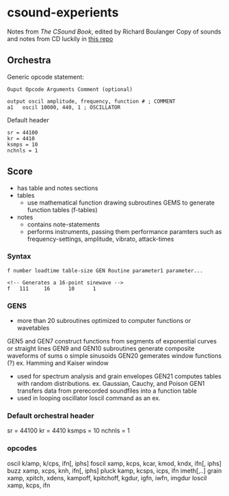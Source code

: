# csound-experients

Notes from *The CSound Book*, edited by Richard Boulanger
Copy of sounds and notes from CD luckily in [this repo](https://github.com/SamKomesarook/The-Csound-Book)

## Orchestra
Generic opcode statement:
```
Ouput Opcode Arguments Comment (optional)
```

```
output oscil amplitude, frequency, function # ; COMMENT
a1   oscil 10000, 440, 1 ; OSCILLATOR
```

Default header
```
sr = 44100
kr = 4410
ksmps = 10
nchnls = 1
```

## Score
- has table and notes sections
- tables
  - use mathematical function drawing subroutines GEMS to generate function tables (f-tables)
- notes
  - contains note-statements
  - performs instruments, passing them performance paramters such as frequency-settings, amplitude, vibrato, attack-times

### Syntax
```
f number loadtime table-size GEN Routine parameter1 parameter...

<!-- Generates a 16-point sinewave -->
f   111     16      10      1
```

### GENS
- more than 20 subroutines optimized to computer functions or wavetables

GEN5 and GEN7 construct functions from segments of exponential curves or straight lines
GEN9 and GEN10 subroutines generate composite waveforms of sums o simple sinusoids
GEN20 gemerates window functions (?) ex. Hamming and Kaiser window
- used for spectrum analysis and grain envelopes
GEN21 computes tables with random distributions. ex. Gaussian, Cauchy, and Poison
GEN1 transfers data from prerecorded soundfiles into a function table
- used in looping oscillator loscil command as an ex.


### Default orchestral header
sr = 44100
kr = 4410
ksmps = 10
nchnls = 1


### opcodes
oscil k/amp, k/cps, ifn[, iphs]
foscil xamp, kcps, kcar, kmod, kndx, ifn[, iphs]
buzz xamp, xcps, knh, ifn[, iphs]
pluck kamp, kcsps, icps, ifn imeth[,..]
grain xamp, xpitch, xdens, kampoff, kpitchoff, kgdur, igfn, iwfn, imgdur
loscil xamp, kcps, ifn